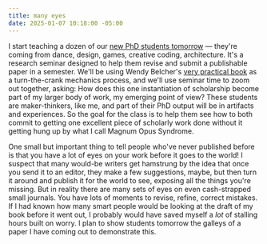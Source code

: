 ```yaml
---
title: many eyes
date: 2025-01-07 10:18:00 -05:00
---
```


I start teaching a dozen of our [new PhD students tomorrow](https://camd.northeastern.edu/programs/interdisciplinary-design-and-media-phd/) — they're coming from dance, design, games, creative coding, architecture. It's a research seminar designed to help them revise and submit a publishable paper in a semester. We'll be using Wendy Belcher's [very practical book](https://wendybelcher.com/writing-advice/writing-your-journal-article-in-twelve/) as a turn-the-crank mechanics process, and we'll use seminar time to zoom out together,
asking: How does this one instantiation of scholarship become part of my larger body of work, my emerging point of view? These students are maker-thinkers, like me, and part of their PhD output will be in artifacts and experiences. So the goal for the class is to help them see how to both commit to getting one excellent piece of scholarly work done without it getting hung up by what I call Magnum Opus Syndrome. 

One small but important thing to tell people who've never published before is that you have a lot of eyes on your work before it goes to the world! I suspect that many would-be writers get hamstrung by the idea that once you send it to an editor, they make a few suggestions, maybe, but then turn it around and publish it for the world to see, exposing all the things you're missing. But in reality there are many sets of eyes on even cash-strapped small journals. You have lots of moments to revise, refine, correct mistakes. If I had known how many smart people would be looking at the draft of my book before it went out, I probably would have saved myself a *lot* of stalling hours built on worry. I plan to show students tomorrow the galleys of a paper I have coming out to demonstrate this. 